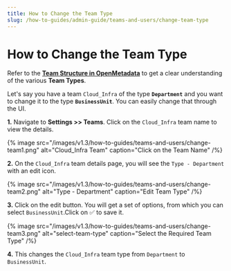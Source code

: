 ```yaml
---
title: How to Change the Team Type
slug: /how-to-guides/admin-guide/teams-and-users/change-team-type
---
```


# How to Change the Team Type

Refer to the [**Team Structure in OpenMetadata**](/how-to-guides/admin-guide/teams-and-users/team-structure-openmetadata) to get a clear understanding of the various **Team Types**.

Let's say you have a team `Cloud_Infra` of the type **`Department`** and you want to change it to the type **`BusinessUnit`**. You can easily change that through the UI.

**1.** Navigate to **Settings >> Teams**. Click on the `Cloud_Infra` team name to view the details.

{% image
src="/images/v1.3/how-to-guides/teams-and-users/change-team1.png"
alt="Cloud_Infra Team"
caption="Click on the Team Name"
/%}

**2.** On the `Cloud_Infra` team details page, you will see the `Type - Department` with an edit icon.

{% image
src="/images/v1.3/how-to-guides/teams-and-users/change-team2.png"
alt="Type - Department"
caption="Edit Team Type"
/%}

**3.** Click on the edit button. You will get a set of options, from which you can select `BusinessUnit`.Click on ✅ to save it.

{% image
src="/images/v1.3/how-to-guides/teams-and-users/change-team3.png"
alt="select-team-type"
caption="Select the Required Team Type"
/%}

**4.** This changes the `Cloud_Infra` team type from `Department` to `BusinessUnit`.
